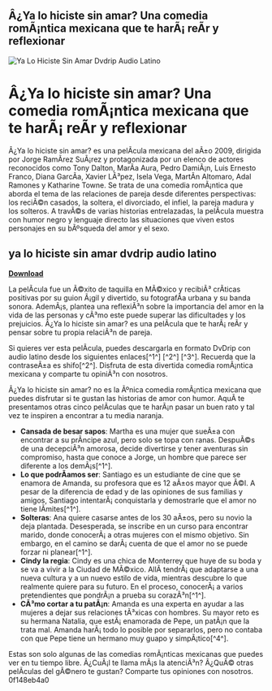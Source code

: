 ## Â¿Ya lo hiciste sin amar? Una comedia romÃ¡ntica mexicana que te harÃ¡ reÃ­r y reflexionar

 
![Ya Lo Hiciste Sin Amar Dvdrip Audio Latino](https://encrypted-tbn0.gstatic.com/images?q=tbn:ANd9GcRilgEECV24H9m8V7MQDqxQVFO4gv6ezQpEqaRPZmDl0fM1_3UtoyBX2RXc)

 
# Â¿Ya lo hiciste sin amar? Una comedia romÃ¡ntica mexicana que te harÃ¡ reÃ­r y reflexionar
 
Â¿Ya lo hiciste sin amar? es una pelÃ­cula mexicana del aÃ±o 2009, dirigida por Jorge RamÃ­rez SuÃ¡rez y protagonizada por un elenco de actores reconocidos como Tony Dalton, MarÃ­a Aura, Pedro DamiÃ¡n, Luis Ernesto Franco, Diana GarcÃ­a, Xavier LÃ³pez, Isela Vega, MartÃ­n Altomaro, Adal Ramones y Katharine Towne. Se trata de una comedia romÃ¡ntica que aborda el tema de las relaciones de pareja desde diferentes perspectivas: los reciÃ©n casados, la soltera, el divorciado, el infiel, la pareja madura y los solteros. A travÃ©s de varias historias entrelazadas, la pelÃ­cula muestra con humor negro y lenguaje directo las situaciones que viven estos personajes en su bÃºsqueda del amor y el sexo.
 
## ya lo hiciste sin amar dvdrip audio latino


[**Download**](https://corppresinro.blogspot.com/?d=2tL6by)

 
La pelÃ­cula fue un Ã©xito de taquilla en MÃ©xico y recibiÃ³ crÃ­ticas positivas por su guion Ã¡gil y divertido, su fotografÃ­a urbana y su banda sonora. AdemÃ¡s, plantea una reflexiÃ³n sobre la importancia del amor en la vida de las personas y cÃ³mo este puede superar las dificultades y los prejuicios. Â¿Ya lo hiciste sin amar? es una pelÃ­cula que te harÃ¡ reÃ­r y pensar sobre tu propia relaciÃ³n de pareja.
 
Si quieres ver esta pelÃ­cula, puedes descargarla en formato DvDrip con audio latino desde los siguientes enlaces[^1^] [^2^] [^3^]. Recuerda que la contraseÃ±a es shifo[^2^]. Disfruta de esta divertida comedia romÃ¡ntica mexicana y comparte tu opiniÃ³n con nosotros.

Â¿Ya lo hiciste sin amar? no es la Ãºnica comedia romÃ¡ntica mexicana que puedes disfrutar si te gustan las historias de amor con humor. AquÃ­ te presentamos otras cinco pelÃ­culas que te harÃ¡n pasar un buen rato y tal vez te inspiren a encontrar a tu media naranja.
 
- **Cansada de besar sapos**: Martha es una mujer que sueÃ±a con encontrar a su prÃ­ncipe azul, pero solo se topa con ranas. DespuÃ©s de una decepciÃ³n amorosa, decide divertirse y tener aventuras sin compromiso, hasta que conoce a Jorge, un hombre que parece ser diferente a los demÃ¡s[^1^].
- **Lo que podrÃ­amos ser**: Santiago es un estudiante de cine que se enamora de Amanda, su profesora que es 12 aÃ±os mayor que Ã©l. A pesar de la diferencia de edad y de las opiniones de sus familias y amigos, Santiago intentarÃ¡ conquistarla y demostrarle que el amor no tiene lÃ­mites[^1^].
- **Solteras**: Ana quiere casarse antes de los 30 aÃ±os, pero su novio la deja plantada. Desesperada, se inscribe en un curso para encontrar marido, donde conocerÃ¡ a otras mujeres con el mismo objetivo. Sin embargo, en el camino se darÃ¡ cuenta de que el amor no se puede forzar ni planear[^1^].
- **Cindy la regia**: Cindy es una chica de Monterrey que huye de su boda y se va a vivir a la Ciudad de MÃ©xico. AllÃ­ tendrÃ¡ que adaptarse a una nueva cultura y a un nuevo estilo de vida, mientras descubre lo que realmente quiere para su futuro. En el proceso, conocerÃ¡ a varios pretendientes que pondrÃ¡n a prueba su corazÃ³n[^1^].
- **CÃ³mo cortar a tu patÃ¡n**: Amanda es una experta en ayudar a las mujeres a dejar sus relaciones tÃ³xicas con hombres. Su mayor reto es su hermana Natalia, que estÃ¡ enamorada de Pepe, un patÃ¡n que la trata mal. Amanda harÃ¡ todo lo posible por separarlos, pero no contaba con que Pepe tiene un hermano muy guapo y simpÃ¡tico[^4^].

Estas son solo algunas de las comedias romÃ¡nticas mexicanas que puedes ver en tu tiempo libre. Â¿CuÃ¡l te llama mÃ¡s la atenciÃ³n? Â¿QuÃ© otras pelÃ­culas del gÃ©nero te gustan? Comparte tus opiniones con nosotros.
 0f148eb4a0
